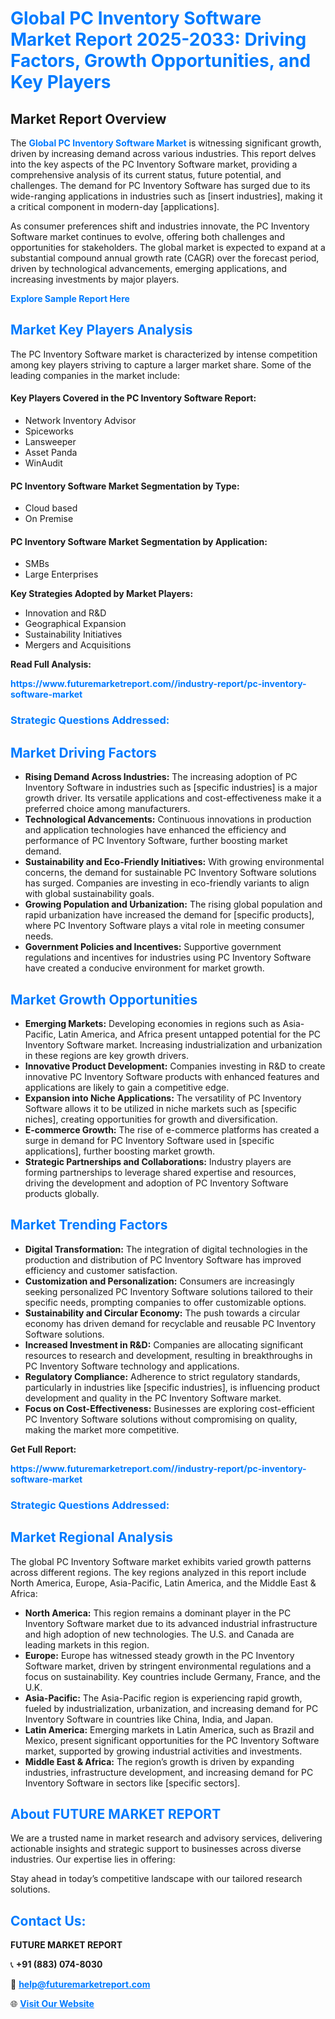 <h1 style="color: #007BFF;">Global PC Inventory Software Market Report 2025-2033: Driving Factors, Growth Opportunities, and Key Players</h1>

<section id="overview">
<h2>Market Report Overview</h2>
<p>The <a href="https://www.futuremarketreport.com//industry-report/pc-inventory-software-market" style="color: #007BFF; text-decoration: none;"><strong>Global PC Inventory Software Market</strong></a> is witnessing significant growth, driven by increasing demand across various industries. This report delves into the key aspects of the PC Inventory Software market, providing a comprehensive analysis of its current status, future potential, and challenges. The demand for PC Inventory Software has surged due to its wide-ranging applications in industries such as [insert industries], making it a critical component in modern-day [applications].</p>
<p>As consumer preferences shift and industries innovate, the PC Inventory Software market continues to evolve, offering both challenges and opportunities for stakeholders. The global market is expected to expand at a substantial compound annual growth rate (CAGR) over the forecast period, driven by technological advancements, emerging applications, and increasing investments by major players.</p>
</section>

<section id="overview">
<p><a href="https://www.futuremarketreport.com//request-sample/reportId=47966" style="color: #007BFF; text-decoration: none;"><strong>Explore Sample Report Here</strong></a></p>
</section>

<section id="key-players">
<h2 style="color: #007BFF;">Market Key Players Analysis</h2>
<p>The PC Inventory Software market is characterized by intense competition among key players striving to capture a larger market share. Some of the leading companies in the market include:</p>
<h4>Key Players Covered in the PC Inventory Software Report:</h4>
<ul><li>Network Inventory Advisor</li><li>Spiceworks</li><li>Lansweeper</li><li>Asset Panda</li><li>WinAudit</li></ul>
<h4>PC Inventory Software Market Segmentation by Type:</h4>
<ul><li>Cloud based</li><li>On Premise</li></ul>

<h4>PC Inventory Software Market Segmentation by Application:</h4>
<ul><li>SMBs</li><li>Large Enterprises</li></ul>
<p><strong>Key Strategies Adopted by Market Players:</strong></p>
<ul>
<li>Innovation and R&D</li>
<li>Geographical Expansion</li>
<li>Sustainability Initiatives</li>
<li>Mergers and Acquisitions</li>
</ul>
</section>

<section>
<p><strong>Read Full Analysis: </strong></p><a href="https://www.futuremarketreport.com//industry-report/pc-inventory-software-market" style="color: #007BFF; text-decoration: none;"><strong>https://www.futuremarketreport.com//industry-report/pc-inventory-software-market</strong></a>
<h3 style="color: #007BFF;">Strategic Questions Addressed:</h3>
</section>

<section id="driving-factors">
<h2 style="color: #007BFF;">Market Driving Factors</h2>
<ul>
<li><strong>Rising Demand Across Industries:</strong> The increasing adoption of PC Inventory Software in industries such as [specific industries] is a major growth driver. Its versatile applications and cost-effectiveness make it a preferred choice among manufacturers.</li>
<li><strong>Technological Advancements:</strong> Continuous innovations in production and application technologies have enhanced the efficiency and performance of PC Inventory Software, further boosting market demand.</li>
<li><strong>Sustainability and Eco-Friendly Initiatives:</strong> With growing environmental concerns, the demand for sustainable PC Inventory Software solutions has surged. Companies are investing in eco-friendly variants to align with global sustainability goals.</li>
<li><strong>Growing Population and Urbanization:</strong> The rising global population and rapid urbanization have increased the demand for [specific products], where PC Inventory Software plays a vital role in meeting consumer needs.</li>
<li><strong>Government Policies and Incentives:</strong> Supportive government regulations and incentives for industries using PC Inventory Software have created a conducive environment for market growth.</li>
</ul>
</section>

<section id="growth-opportunities">
<h2 style="color: #007BFF;">Market Growth Opportunities</h2>
<ul>
<li><strong>Emerging Markets:</strong> Developing economies in regions such as Asia-Pacific, Latin America, and Africa present untapped potential for the PC Inventory Software market. Increasing industrialization and urbanization in these regions are key growth drivers.</li>
<li><strong>Innovative Product Development:</strong> Companies investing in R&D to create innovative PC Inventory Software products with enhanced features and applications are likely to gain a competitive edge.</li>
<li><strong>Expansion into Niche Applications:</strong> The versatility of PC Inventory Software allows it to be utilized in niche markets such as [specific niches], creating opportunities for growth and diversification.</li>
<li><strong>E-commerce Growth:</strong> The rise of e-commerce platforms has created a surge in demand for PC Inventory Software used in [specific applications], further boosting market growth.</li>
<li><strong>Strategic Partnerships and Collaborations:</strong> Industry players are forming partnerships to leverage shared expertise and resources, driving the development and adoption of PC Inventory Software products globally.</li>
</ul>
</section>

<section id="trending-factors">
<h2 style="color: #007BFF;">Market Trending Factors</h2>
<ul>
<li><strong>Digital Transformation:</strong> The integration of digital technologies in the production and distribution of PC Inventory Software has improved efficiency and customer satisfaction.</li>
<li><strong>Customization and Personalization:</strong> Consumers are increasingly seeking personalized PC Inventory Software solutions tailored to their specific needs, prompting companies to offer customizable options.</li>
<li><strong>Sustainability and Circular Economy:</strong> The push towards a circular economy has driven demand for recyclable and reusable PC Inventory Software solutions.</li>
<li><strong>Increased Investment in R&D:</strong> Companies are allocating significant resources to research and development, resulting in breakthroughs in PC Inventory Software technology and applications.</li>
<li><strong>Regulatory Compliance:</strong> Adherence to strict regulatory standards, particularly in industries like [specific industries], is influencing product development and quality in the PC Inventory Software market.</li>
<li><strong>Focus on Cost-Effectiveness:</strong> Businesses are exploring cost-efficient PC Inventory Software solutions without compromising on quality, making the market more competitive.</li>
</ul>
</section>

<section>
<p><strong>Get Full Report: </strong></p><a href="https://www.futuremarketreport.com//industry-report/pc-inventory-software-market" style="color: #007BFF; text-decoration: none;"><strong>https://www.futuremarketreport.com//industry-report/pc-inventory-software-market</strong></a>
<h3 style="color: #007BFF;">Strategic Questions Addressed:</h3>
</section>


<section id="regional-analysis">
<h2 style="color: #007BFF;">Market Regional Analysis</h2>
<p>The global PC Inventory Software market exhibits varied growth patterns across different regions. The key regions analyzed in this report include North America, Europe, Asia-Pacific, Latin America, and the Middle East & Africa:</p>
<ul>
<li><strong>North America:</strong> This region remains a dominant player in the PC Inventory Software market due to its advanced industrial infrastructure and high adoption of new technologies. The U.S. and Canada are leading markets in this region.</li>
<li><strong>Europe:</strong> Europe has witnessed steady growth in the PC Inventory Software market, driven by stringent environmental regulations and a focus on sustainability. Key countries include Germany, France, and the U.K.</li>
<li><strong>Asia-Pacific:</strong> The Asia-Pacific region is experiencing rapid growth, fueled by industrialization, urbanization, and increasing demand for PC Inventory Software in countries like China, India, and Japan.</li>
<li><strong>Latin America:</strong> Emerging markets in Latin America, such as Brazil and Mexico, present significant opportunities for the PC Inventory Software market, supported by growing industrial activities and investments.</li>
<li><strong>Middle East & Africa:</strong> The region’s growth is driven by expanding industries, infrastructure development, and increasing demand for PC Inventory Software in sectors like [specific sectors].</li>
</ul>
</section>

<footer>
<h2 style="color: #007BFF;">About FUTURE MARKET REPORT</h2>
<p>We are a trusted name in market research and advisory services, delivering actionable insights and strategic support to businesses across diverse industries. Our expertise lies in offering:</p>

<p>Stay ahead in today’s competitive landscape with our tailored research solutions.</p>

<h2 style="color: #007BFF;">Contact Us:</h2>
<p><strong>FUTURE MARKET REPORT</strong></p>
<p>📞 <strong>+91 (883) 074-8030</strong></p>
<p>📧 <strong><a href="mailto:help@futuremarketreport.com" style="color: #007BFF;">help@futuremarketreport.com</a></strong></p>
<p>🌐 <strong><a href="https://www.futuremarketreport.com/" style="color: #007BFF;">Visit Our Website</a></strong></p>
</footer>